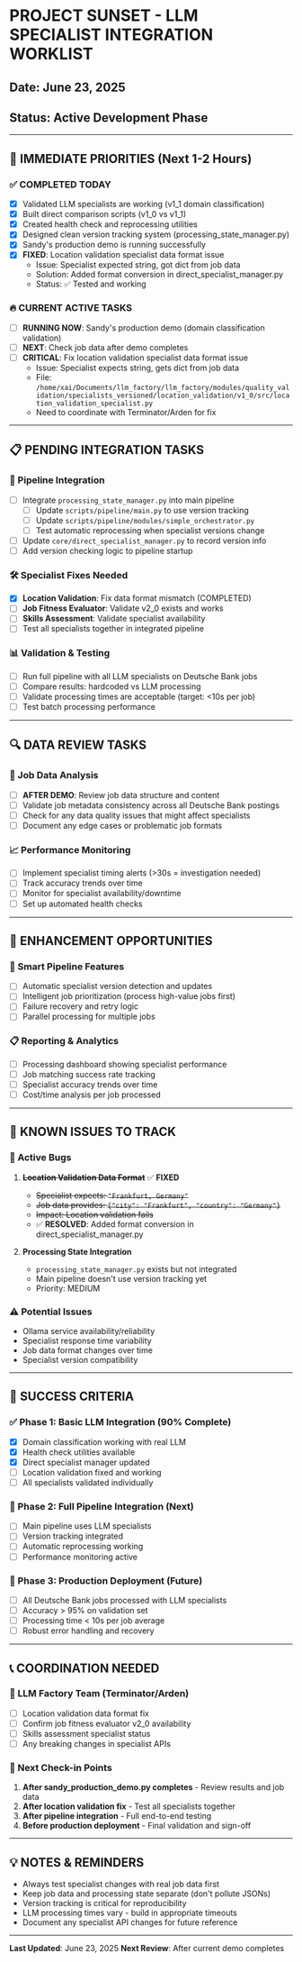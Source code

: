# PROJECT SUNSET - LLM SPECIALIST INTEGRATION WORKLIST
## Date: June 23, 2025
## Status: Active Development Phase

---

## 🎯 IMMEDIATE PRIORITIES (Next 1-2 Hours)

### ✅ COMPLETED TODAY
- [x] Validated LLM specialists are working (v1_1 domain classification)
- [x] Built direct comparison scripts (v1_0 vs v1_1)
- [x] Created health check and reprocessing utilities
- [x] Designed clean version tracking system (processing_state_manager.py)
- [x] Sandy's production demo is running successfully
- [x] **FIXED**: Location validation specialist data format issue
  - Issue: Specialist expected string, got dict from job data
  - Solution: Added format conversion in direct_specialist_manager.py
  - Status: ✅ Tested and working

### 🔥 CURRENT ACTIVE TASKS
- [ ] **RUNNING NOW**: Sandy's production demo (domain classification validation)
- [ ] **NEXT**: Check job data after demo completes
- [ ] **CRITICAL**: Fix location validation specialist data format issue
  - Issue: Specialist expects string, gets dict from job data
  - File: `/home/xai/Documents/llm_factory/llm_factory/modules/quality_validation/specialists_versioned/location_validation/v1_0/src/location_validation_specialist.py`
  - Need to coordinate with Terminator/Arden for fix

---

## 📋 PENDING INTEGRATION TASKS

### 🔧 Pipeline Integration
- [ ] Integrate `processing_state_manager.py` into main pipeline
  - [ ] Update `scripts/pipeline/main.py` to use version tracking
  - [ ] Update `scripts/pipeline/modules/simple_orchestrator.py`
  - [ ] Test automatic reprocessing when specialist versions change
- [ ] Update `core/direct_specialist_manager.py` to record version info
- [ ] Add version checking logic to pipeline startup

### 🛠️ Specialist Fixes Needed
- [x] **Location Validation**: Fix data format mismatch (COMPLETED)
- [ ] **Job Fitness Evaluator**: Validate v2_0 exists and works
- [ ] **Skills Assessment**: Validate specialist availability
- [ ] Test all specialists together in integrated pipeline

### 📊 Validation & Testing
- [ ] Run full pipeline with all LLM specialists on Deutsche Bank jobs
- [ ] Compare results: hardcoded vs LLM processing
- [ ] Validate processing times are acceptable (target: <10s per job)
- [ ] Test batch processing performance

---

## 🔍 DATA REVIEW TASKS

### 📁 Job Data Analysis
- [ ] **AFTER DEMO**: Review job data structure and content
- [ ] Validate job metadata consistency across all Deutsche Bank postings
- [ ] Check for any data quality issues that might affect specialists
- [ ] Document any edge cases or problematic job formats

### 📈 Performance Monitoring
- [ ] Implement specialist timing alerts (>30s = investigation needed)
- [ ] Track accuracy trends over time
- [ ] Monitor for specialist availability/downtime
- [ ] Set up automated health checks

---

## 🎨 ENHANCEMENT OPPORTUNITIES

### 🤖 Smart Pipeline Features
- [ ] Automatic specialist version detection and updates
- [ ] Intelligent job prioritization (process high-value jobs first)
- [ ] Failure recovery and retry logic
- [ ] Parallel processing for multiple jobs

### 📋 Reporting & Analytics
- [ ] Processing dashboard showing specialist performance
- [ ] Job matching success rate tracking
- [ ] Specialist accuracy trends over time
- [ ] Cost/time analysis per job processed

---

## 🚨 KNOWN ISSUES TO TRACK

### 🐛 Active Bugs
1. ~~**Location Validation Data Format**~~ ✅ **FIXED**
   - ~~Specialist expects: `"Frankfurt, Germany"`~~
   - ~~Job data provides: `{"city": "Frankfurt", "country": "Germany"}`~~
   - ~~Impact: Location validation fails~~
   - ✅ **RESOLVED**: Added format conversion in direct_specialist_manager.py

2. **Processing State Integration**
   - `processing_state_manager.py` exists but not integrated
   - Main pipeline doesn't use version tracking yet
   - Priority: MEDIUM

### ⚠️ Potential Issues
- Ollama service availability/reliability
- Specialist response time variability
- Job data format changes over time
- Specialist version compatibility

---

## 🎯 SUCCESS CRITERIA

### ✅ Phase 1: Basic LLM Integration (90% Complete)
- [x] Domain classification working with real LLM
- [x] Health check utilities available
- [x] Direct specialist manager updated
- [ ] Location validation fixed and working
- [ ] All specialists validated individually

### 🎯 Phase 2: Full Pipeline Integration (Next)
- [ ] Main pipeline uses LLM specialists
- [ ] Version tracking integrated
- [ ] Automatic reprocessing working
- [ ] Performance monitoring active

### 🚀 Phase 3: Production Deployment (Future)
- [ ] All Deutsche Bank jobs processed with LLM specialists
- [ ] Accuracy > 95% on validation set
- [ ] Processing time < 10s per job average
- [ ] Robust error handling and recovery

---

## 📞 COORDINATION NEEDED

### 👥 LLM Factory Team (Terminator/Arden)
- [ ] Location validation data format fix
- [ ] Confirm job fitness evaluator v2_0 availability
- [ ] Skills assessment specialist status
- [ ] Any breaking changes in specialist APIs

### 🔄 Next Check-in Points
1. **After sandy_production_demo.py completes** - Review results and job data
2. **After location validation fix** - Test all specialists together
3. **After pipeline integration** - Full end-to-end testing
4. **Before production deployment** - Final validation and sign-off

---

## 💡 NOTES & REMINDERS

- Always test specialist changes with real job data first
- Keep job data and processing state separate (don't pollute JSONs)
- Version tracking is critical for reproducibility
- LLM processing times vary - build in appropriate timeouts
- Document any specialist API changes for future reference

---

**Last Updated**: June 23, 2025
**Next Review**: After current demo completes
